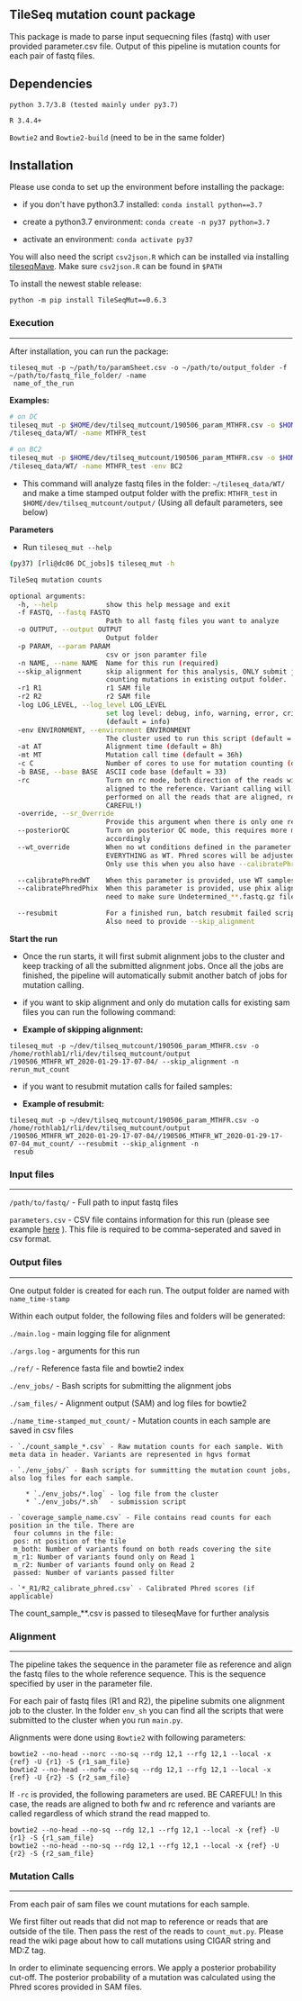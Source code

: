 ## TileSeq mutation count package

This package is made to parse input sequecning files (fastq) with user provided parameter.csv file.
Output of this pipeline is mutation counts for each pair of fastq files.

## Dependencies

`python 3.7/3.8 (tested mainly under py3.7)`

`R 3.4.4+`

`Bowtie2` and `Bowtie2-build` (need to be in the same folder)

## Installation 
Please use conda to set up the environment before installing the package: 

* if you don't have python3.7 installed:  `conda install python==3.7`

* create a python3.7 environment:  `conda create -n py37 python=3.7`

* activate an environment: `conda activate py37`

You will also need the script `csv2json.R` which can be installed via installing [tileseqMave](https://github.com/jweiletileseqMave). Make sure `csv2json.R` can be found in `$PATH`

To install the newest stable release:

`python -m pip install TileSeqMut==0.6.3`

### Execution
---

After installation, you can run the package: 

```
tileseq_mut -p ~/path/to/paramSheet.csv -o ~/path/to/output_folder -f ~/path/to/fastq_file_folder/ -name
 name_of_the_run 
```

**Examples:**

``` bash
# on DC
tileseq_mut -p $HOME/dev/tilseq_mutcount/190506_param_MTHFR.csv -o $HOME/dev/tilseq_mutcount/output/ -f $HOME
/tileseq_data/WT/ -name MTHFR_test

# on BC2
tileseq_mut -p $HOME/dev/tilseq_mutcount/190506_param_MTHFR.csv -o $HOME/dev/tilseq_mutcount/output/ -f $HOME
/tileseq_data/WT/ -name MTHFR_test -env BC2
```
* This command will analyze fastq files in the folder: `~/tileseq_data/WT/` and make a time stamped output folder
 with the prefix: `MTHFR_test` in `$HOME/dev/tilseq_mutcount/output/` (Using all default parameters, see below)


**Parameters**

* Run `tileseq_mut --help`

``` bash
(py37) [rli@dc06 DC_jobs]$ tileseq_mut -h

TileSeq mutation counts

optional arguments:
  -h, --help            show this help message and exit
  -f FASTQ, --fastq FASTQ
                        Path to all fastq files you want to analyze
  -o OUTPUT, --output OUTPUT
                        Output folder
  -p PARAM, --param PARAM
                        csv or json paramter file
  -n NAME, --name NAME  Name for this run (required)
  --skip_alignment      skip alignment for this analysis, ONLY submit jobs for
                        counting mutations in existing output folder. 
  -r1 R1                r1 SAM file
  -r2 R2                r2 SAM file
  -log LOG_LEVEL, --log_level LOG_LEVEL
                        set log level: debug, info, warning, error, critical.
                        (default = info)
  -env ENVIRONMENT, --environment ENVIRONMENT
                        The cluster used to run this script (default = DC)
  -at AT                Alignment time (default = 8h)
  -mt MT                Mutation call time (default = 36h)
  -c C                  Number of cores to use for mutation counting (default = 16)
  -b BASE, --base BASE  ASCII code base (default = 33)
  -rc                   Turn on rc mode, both direction of the reads will be
                        aligned to the reference. Variant calling will be
                        performed on all the reads that are aligned, regardless of their direction (BE
                        CAREFUL!)
  -override, --sr_Override
                        Provide this argument when there is only one replicate
  --posteriorQC         Turn on posterior QC mode, this requires more memory and runtime, please change the arguments
                        accordingly
  --wt_override         When no wt conditions defined in the parameter sheet, turn on this option will treat
                        EVERYTHING as WT. Phred scores will be adjusted based on the first replicate. 
                        Only use this when you also have --calibratePhredWT on.

  --calibratePhredWT    When this parameter is provided, use WT samplese (first replicate) to calibrate phred scores.
  --calibratePhredPhix  When this parameter is provided, use phix alignments to calibrate phred scores. Note that you
                        need to make sure Undetermined_**.fastq.gz files are also in the fastq directory. 

  --resubmit            For a finished run, batch resubmit failed scripts (if any). Use the *_mut_count dir as -o. 
                        Also need to provide --skip_alignment

```

**Start the run**

* Once the run starts, it will first submit alignment jobs to the cluster and keep tracking of all the submitted
 alignment jobs. Once all the jobs are finished, the pipeline will automatically submit another batch of jobs for
  mutation calling.
 
 * if you want to skip alignment and only do mutation calls for existing sam files you can run the following command:
 
* **Example of skipping alignment:**

```
tileseq_mut -p ~/dev/tilseq_mutcount/190506_param_MTHFR.csv -o /home/rothlab1/rli/dev/tilseq_mutcount/output
/190506_MTHFR_WT_2020-01-29-17-07-04/ --skip_alignment -n rerun_mut_count
```

 * if you want to resubmit mutation calls for failed samples:
 
* **Example of resubmit:**

```
tileseq_mut -p ~/dev/tilseq_mutcount/190506_param_MTHFR.csv -o /home/rothlab1/rli/dev/tilseq_mutcount/output
/190506_MTHFR_WT_2020-01-29-17-07-04//190506_MTHFR_WT_2020-01-29-17-07-04_mut_count/ --resubmit --skip_alignment -n
 resub
```

### Input files
---

`/path/to/fastq/` - Full path to input fastq files

`parameters.csv` - CSV file contains information for this run (please see example
[here](https://docs.google.com/spreadsheets/d/1tIblmIFgOApPNzWN2KUwj8BKzBiJ1pOL7R4AOUGrqvE/edit?usp=sharing)
).
This file is required to be comma-seperated and saved in csv format.


### Output files
---

One output folder is created for each run. The output folder are named with `name_time-stamp`

Within each output folder, the following files and folders will be generated:

`./main.log` - main logging file for alignment

`./args.log` - arguments for this run

`./ref/` - Reference fasta file and bowtie2 index

`./env_jobs/` - Bash scripts for submitting the alignment jobs

`./sam_files/` - Alignment output (SAM) and log files for bowtie2

`./name_time-stamped_mut_count/` - Mutation counts in each sample are saved in csv files
    
    - `./count_sample_*.csv` - Raw mutation counts for each sample. With meta data in header. Variants are represented in hgvs format

    - `./env_jobs/` - Bash scripts for summitting the mutation count jobs, also log files for each sample. 
    
        * `./env_jobs/*.log` - log file from the cluster
        * `./env_jobs/*.sh`  - submission script
    
    - `coverage_sample_name.csv` - File contains read counts for each position in the tile. There are
     four columns in the file: 
     pos: nt position of the tile 
     m_both: Number of variants found on both reads covering the site 
     m_r1: Number of variants found only on Read 1
     m_r2: Number of variants found only on Read 2
     passed: Number of variants passed filter
    
    - `*_R1/R2_calibrate_phred.csv` - Calibrated Phred scores (if applicable)

The count_sample_\*\*.csv is passed to tileseqMave for further analysis

### Alignment
---

The pipeline takes the sequence in the parameter file as reference and align the fastq files
to the whole reference sequence. This is the sequence specified by user in the parameter file.

For each pair of fastq files (R1 and R2), the pipeline submits one alignment job to the cluster. In the folder `env_sh` you can find all the scripts that were submitted to the cluster when you run `main.py`.

Alignments were done using `Bowtie2` with following parameters:

```
bowtie2 --no-head --norc --no-sq --rdg 12,1 --rfg 12,1 --local -x {ref} -U {r1} -S {r1_sam_file}
bowtie2 --no-head --nofw --no-sq --rdg 12,1 --rfg 12,1 --local -x {ref} -U {r2} -S {r2_sam_file}
```

If `-rc` is provided, the following parameters are used. BE CAREFUL! In this case, the reads are aligned to both fw
 and rc reference and variants are called regardless of which strand the read mapped to.

```
bowtie2 --no-head --no-sq --rdg 12,1 --rfg 12,1 --local -x {ref} -U {r1} -S {r1_sam_file}
bowtie2 --no-head --no-sq --rdg 12,1 --rfg 12,1 --local -x {ref} -U {r2} -S {r2_sam_file}
```

### Mutation Calls
---

From each pair of sam files we count mutations for each sample.

We first filter out reads that did not map to reference or reads that are outside of the tile. Then pass the rest of the reads to `count_mut.py`. Please read the wiki page about how to call mutations using CIGAR string and MD:Z tag.

In order to eliminate sequencing errors. We apply a posterior probability cut-off. The posterior probability of a mutation was calculated using the Phred scores provided in SAM files.
